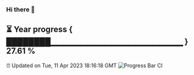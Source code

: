 ### Hi there 👋
⏳ Year progress { ████████▁▁▁▁▁▁▁▁▁▁▁▁▁▁▁▁▁▁▁▁▁▁ } 27.61 %
---
⏰ Updated on Tue, 11 Apr 2023 18:16:18 GMT
![Progress Bar CI](https://github.com/liununu/liununu/workflows/Progress%20Bar%20CI/badge.svg)
